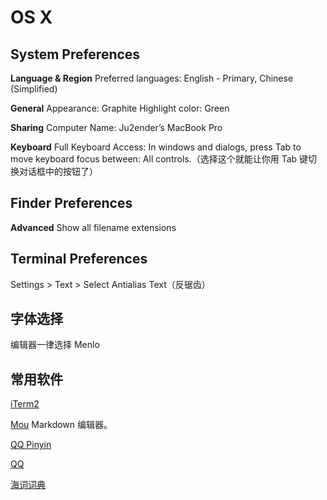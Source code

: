OS X
====

System Preferences
------------------

**Language & Region**
Preferred languages: English - Primary, Chinese (Simplified)

**General**
Appearance: Graphite
Highlight color: Green

**Sharing**
Computer Name: Ju2ender’s MacBook Pro

**Keyboard**
Full Keyboard Access: In windows and dialogs, press Tab to move keyboard focus
between: All controls.（选择这个就能让你用 Tab 键切换对话框中的按钮了）

Finder Preferences
------------------

**Advanced**
Show all filename extensions

Terminal Preferences
--------------------

Settings > Text > Select Antialias Text（反锯齿）

字体选择
-------

编辑器一律选择 Menlo

常用软件
-------

[iTerm2](http://www.iterm2.com/#/section/downloads)

[Mou](http://mouapp.com)
Markdown 编辑器。

[QQ Pinyin](http://qq.pinyin.cn/)

[QQ](http://im.qq.com/macqq/index.shtml)

[海词词典](http://cidian.dict.cn/mac.html)
